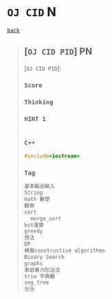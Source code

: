 <link id="style_css" rel="stylesheet" type="text/css" href="/OJ_ans/style.css">

# `OJ CID` N

[`back`](../)

> ## [`OJ CID PID`] PN
>
> [`OJ CID PID`]:
>
> ### `Score`
>
> ### `Thinking`
>
> ### `HINT 1`
>
> ```txt
>
> ```
>
> ### `C++`
>
> ```c++
> #include<iostream>
> ```
>
> ### `Tag`
>
> ```txt
> 基本輸出輸入
> String
> math 數學
> 觀察
> sort
> 	merge_sort
> bit運算
> greedy
> 想法
> DP
> 模擬constructive algorithms
> Binary Search
> graphs
> 家庭暴力防治法
> trie 字典數
> seg_tree
> 分治
> ```
